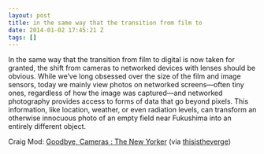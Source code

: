 ```yaml
---
layout: post
title: in the same way that the transition from film to
date: 2014-01-02 17:45:21 Z
tags: []
---
```

In the same way that the transition from film to digital is now taken for granted, the shift from cameras to networked devices with lenses should be obvious. While we’ve long obsessed over the size of the film and image sensors, today we mainly view photos on networked screens—often tiny ones, regardless of how the image was captured—and networked photography provides access to forms of data that go beyond pixels. This information, like location, weather, or even radiation levels, can transform an otherwise innocuous photo of an empty field near Fukushima into an entirely different object.

Craig Mod: [Goodbye, Cameras : The New Yorker](http://www.newyorker.com/online/blogs/elements/2013/12/goodbye-cameras.html) (via [thisistheverge](http://thisistheverge.tumblr.com/))

